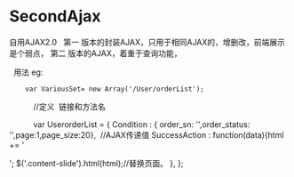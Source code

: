 # SecondAjax
自用AJAX2.0
 
第一 版本的封装AJAX，只用于相同AJAX的，增删改，前端展示是个弱点，
第二 版本的AJAX，着重于查询功能，



 
  用法  eg:
          
  	    var VariousSet= new Array('/User/orderList');
            //定义  链接和方法名
	    
            var UserorderList = {
		Condition : {	order_sn: '',order_status: '',page:1,page_size:20},  //AJAX传递值
		SuccessAction : function(data){html += '<div class="goods-item"></div>'; $('.content-slide').html(html);//替换页面。
		},
	    };
